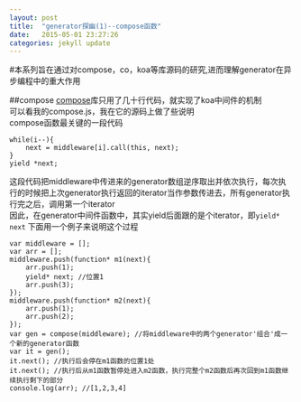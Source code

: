 ```yaml
---
layout: post
title:  "generator探幽(1)--compose函数"
date:   2015-05-01 23:27:26
categories: jekyll update
---
```

#本系列旨在通过对compose，co，koa等库源码的研究,进而理解generator在异步编程中的重大作用

##compose
[compose](http://https://github.com/koajs/compose)库只用了几十行代码，就实现了koa中间件的机制  
可以看我的compose.js，我在它的源码上做了些说明  
compose函数最关键的一段代码    
```
while(i--){
    next = middleware[i].call(this, next);
}
yield *next;
```
这段代码把middleware中传进来的generator数组逆序取出并依次执行，每次执行的时候把上次generator执行返回的iterator当作参数传进去，所有generator执行完之后，调用第一个iterator  
因此，在generator中间件函数中，其实yield后面跟的是个iterator，即```yield* next```
下面用一个例子来说明这个过程  
```
var middleware = [];
var arr = []; 
middleware.push(function* m1(next){
    arr.push(1);
    yield* next; //位置1
    arr.push(3);
});
middleware.push(function* m2(next){
    arr.push(1);
    arr.push(2);
});
var gen = compose(middleware); //将middleware中的两个generator'组合'成一个新的generator函数
var it = gen();
it.next(); //执行后会停在m1函数的位置1处
it.next(); //执行后从m1函数暂停处进入m2函数，执行完整个m2函数后再次回到m1函数继续执行剩下的部分
console.log(arr); //[1,2,3,4]
```
